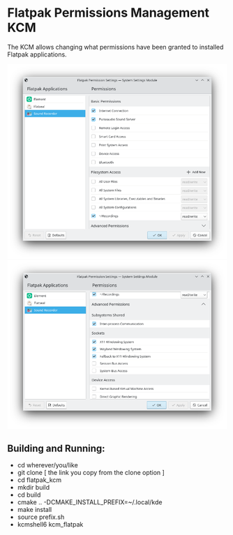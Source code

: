 <!---
SPDX-FileCopyrightText: 2022 Suhaas Joshi <joshiesuhaas0@gmail.com>
SPDX-License-Identifier: GPL-2.0-or-later
-->

# Flatpak Permissions Management KCM

The KCM allows changing what permissions have been granted to installed Flatpak applications.

![Basic Section](Resources/BasicPermissionsScreenshot.png)
![Advanced Section](Resources/AdvancedPermissionsScreenshot.png)

## Building and Running:

- cd wherever/you/like
- git clone [ the link you copy from the clone option ]
- cd flatpak_kcm
- mkdir build
- cd build
- cmake .. -DCMAKE_INSTALL_PREFIX=~/.local/kde
- make install
- source prefix.sh
- kcmshell6 kcm_flatpak
